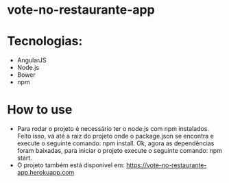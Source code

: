 # vote-no-restaurante-app

# Tecnologias:
- AngularJS
- Node.js
- Bower
- npm

# How to use
- Para rodar o projeto é necessário ter o node.js com npm instalados. Feito isso, vá até a raiz do projeto onde o package.json se encontra e execute o seguinte comando: npm install. Ok, agora as dependências foram baixadas, para iniciar o projeto execute o seguinte comando: npm start.
- O projeto também está disponível em: https://vote-no-restaurante-app.herokuapp.com
